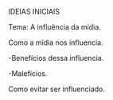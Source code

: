 IDEIAS INICIAIS

Tema: A influência da mídia.


Como a mídia nos influencia.

-Benefícios dessa influencia.

-Maleficios.

Como evitar ser influenciado.
